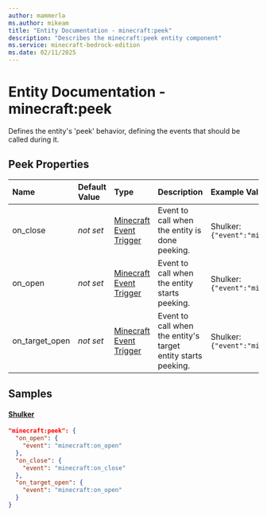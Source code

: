 ```yaml
---
author: mammerla
ms.author: mikeam
title: "Entity Documentation - minecraft:peek"
description: "Describes the minecraft:peek entity component"
ms.service: minecraft-bedrock-edition
ms.date: 02/11/2025 
---
```


# Entity Documentation - minecraft:peek

Defines the entity's 'peek' behavior, defining the events that should be called during it.


## Peek Properties

|Name       |Default Value |Type |Description |Example Values |
|:----------|:-------------|:----|:-----------|:------------- |
| on_close | *not set* | [Minecraft Event Trigger](../Definitions/NestedTables/triggers.md) | Event to call when the entity is done peeking. | Shulker: `{"event":"minecraft:on_close"}` | 
| on_open | *not set* | [Minecraft Event Trigger](../Definitions/NestedTables/triggers.md) | Event to call when the entity starts peeking. | Shulker: `{"event":"minecraft:on_open"}` | 
| on_target_open | *not set* | [Minecraft Event Trigger](../Definitions/NestedTables/triggers.md) | Event to call when the entity's target entity starts peeking. | Shulker: `{"event":"minecraft:on_open"}` | 

## Samples

#### [Shulker](https://github.com/Mojang/bedrock-samples/tree/preview/behavior_pack/entities/shulker.json)


```json
"minecraft:peek": {
  "on_open": {
    "event": "minecraft:on_open"
  },
  "on_close": {
    "event": "minecraft:on_close"
  },
  "on_target_open": {
    "event": "minecraft:on_open"
  }
}
```
